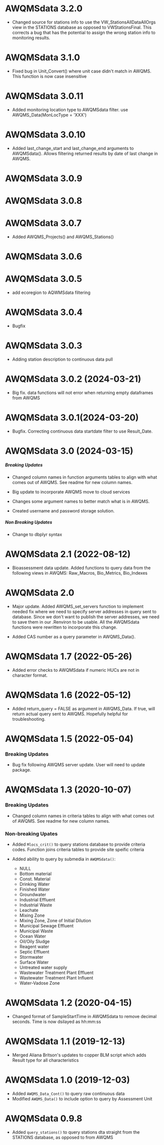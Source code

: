 # AWQMSdata 3.2.0

-   Changed source for stations info to use the VW_StationsAllDataAllOrgs view in the STATIONS database as opposed to VWStationsFinal. This corrects a bug that has the potential to assign the wrong station info to monitoring results.

# AWQMSdata 3.1.0

-   Fixed bug in Unit_Convert() where unit case didn't match in AWQMS. This function is now case insensitive

# AWQMSdata 3.0.11

-   Added monitoring location type to AWQMSdata filter. use AWQMS_Data(MonLocType = 'XXX')

# AWQMSdata 3.0.10

-   Added last_change_start and last_change_end arguments to AWQMSdata(). Allows filtering returned results by date of last change in AWQMS.

# AWQMSdata 3.0.9

# AWQMSdata 3.0.8

# AWQMSdata 3.0.7

-   Added AWQMS_Projects() and AWQMS_Stations()

# AWQMSdata 3.0.6

# AWQMSdata 3.0.5

-   add ecoregion to AQWMSdata filtering

# AWQMSdata 3.0.4

-   Bugfix

# AWQMSdata 3.0.3

-   Adding station description to continuous data pull

# AWQMSdata 3.0.2 (2024-03-21)

-   Big fix. data functions will not error when returning empty dataframes from AWQMS

# AWQMSdata 3.0.1(2024-03-20)

-   Bugfix. Correcting continuous data startdate filter to use Result_Date.

# AWQMSdata 3.0 (2024-03-15)

##### Breaking Updates

-   Changed column names in function arguments tables to align with what comes out of AWQMS. See readme for new column names.

-   Big update to incorporate AWQMS move to cloud services

-   Changes some argument names to better match what is in AWQMS.

-   Created username and password storage solution.

##### Non Breaking Updates

-   Change to dbplyr syntax

# AWQMSdata 2.1 (2022-08-12)

-   Bioassessment data update. Added functions to query data from the following views in AWQMS: Raw_Macros, Bio_Metrics, Bio_Indexes

# AWQMSdata 2.0

-   Major update. Added AWQMS_set_servers function to implement needed fix where we need to specify server addresses in query sent to database. Since we don't want to publish the server addresses, we need to save them in our .Renviron to be usable. All the AWQMSdata functions were rewritten to incorporate this change.

-   Added CAS number as a query parameter in AWQMS_Data().

# AWQMSdata 1.7 (2022-05-26)

-   Added error checks to AWQMSdata if numeric HUCs are not in character format.

# AWQMSdata 1.6 (2022-05-12)

-   Added return_query = FALSE as argument in AWQMS_Data. If true, will return actual query sent to AWQMS. Hopefully helpful for troubleshooting.

# AWQMSdata 1.5 (2022-05-04)

### Breaking Updates

-   Bug fix following AWQMS server update. User will need to update package.

# AWQMSdata 1.3 (2020-10-07)

### Breaking Updates

-   Changed column names in criteria tables to align with what comes out of AWQMS. See readme for new column names.

### Non-breaking Upates

-   Added `Mlocs_crit()` to query stations database to provide criteria codes. Function joins criteria tables to provide site speific criteria

-   Added ability to query by submedia in `AWQMSdata()`: <br/>

    -   NULL
    -   Bottom material
    -   Const. Material
    -   Drinking Water
    -   Finished Water
    -   Groundwater
    -   Industrial Effluent
    -   Industrial Waste
    -   Leachate
    -   Mixing Zone
    -   Mixing Zone, Zone of Initial Dilution
    -   Municipal Sewage Effluent
    -   Municipal Waste
    -   Ocean Water
    -   Oil/Oily Sludge
    -   Reagent water
    -   Septic Effluent
    -   Stormwater
    -   Surface Water
    -   Untreated water supply
    -   Wastewater Treatment Plant Effluent
    -   Wastewater Treatment Plant Influent
    -   Water-Vadose Zone

# AWQMSdata 1.2 (2020-04-15)

-   Changed format of SampleStartTime in AWQMSdata to remove decimal seconds. Time is now dsilayed as hh:mm:ss

# AWQMSdata 1.1 (2019-12-13)

-   Merged Aliana Britson's updates to copper BLM script which adds Result type for all characteristics

# AWQMSdata 1.0 (2019-12-03)

-   Added `AWQMS_Data_Cont()` to query raw continuous data
-   Modified `AWQMS_Data()` to include option to query by Assessment Unit

# AWQMSdata 0.9.8

-   Added `query_stations()` to query stations dta straight from the STATIONS database, as opposed to from AWQMS
